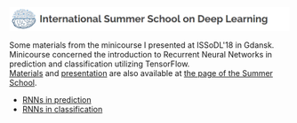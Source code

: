 <img src="logo.png"><br />

Some materials from the minicourse I presented at ISSoDL'18 in Gdansk.<br />
Minicourse concerned the introduction to Recurrent Neural Networks in prediction and classification utilizing TensorFlow.<br />
[Materials](https://drive.google.com/file/d/1WX7YD2bgbddNb_WyKVKYLWg-RqUDTeBt/view?usp=sharing) and [presentation](https://drive.google.com/file/d/1GTLqeoUACym4eCsYxxxWadMd4gi3HTbW/view?usp=sharing) are also available at [the page of the Summer School](http://dl-lab.eu/schedule/).
<br />
* [RNNs in prediction](Part_I_RNNs_in_prediction.ipynb)
* [RNNs in classification](Part_II_RNNs_in_classification.ipynb)

